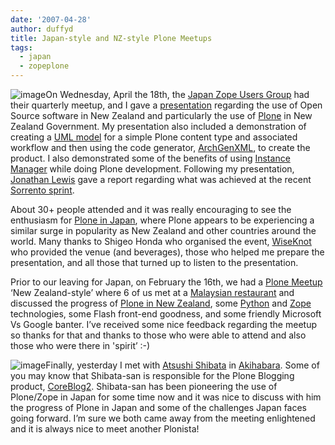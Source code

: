 ```yaml
---
date: '2007-04-28'
author: duffyd
title: Japan-style and NZ-style Plone Meetups
tags:
  - japan
  - zopeplone
---
```


![image](https://1drv.ms/i/s!AsJfVUEHse4xhAKF5JN-OuZPBVDl?embed=1&width=200&height=150)On Wednesday, April the 18th, the [Japan Zope Users Group](https://href.li/?http://zope.jp) had their quarterly meetup, and I gave a [presentation](https://href.li/?http://plone.org/events/community/japan-zope-user-group-meeting-zope-essentials-6) regarding the use of Open Source software in New Zealand and particularly the use of [Plone](https://href.li/?http://plone.org) in New Zealand Government. My presentation also included a demonstration of creating a [UML model](https://href.li/?http://argouml.tigris.org/) for a simple Plone content type and associated workflow and then using the code generator, [ArchGenXML](https://href.li/?http://plone.org/products/archgenxml), to create the product. I also demonstrated some of the benefits of using [Instance Manager](https://href.li/?http://plone.org/products/instance-manager) while doing Plone development. Following my presentation, [Jonathan Lewis](https://href.li/?http://www.lewis.soc.hit-u.ac.jp/) gave a report regarding what was achieved at the recent [Sorrento sprint](https://href.li/?http://plone.org/events/sprints/sorrento-sprint-2007/).

About 30+ people attended and it was really encouraging to see the enthusiasm for [Plone in Japan](https://href.li/?http://plone.jp), where Plone appears to be experiencing a similar surge in popularity as New Zealand and other countries around the world. Many thanks to Shigeo Honda who organised the event, [WiseKnot](https://href.li/?http://www.wiseknot.co.jp/) who provided the venue (and beverages), those who helped me prepare the presentation, and all those that turned up to listen to the presentation.

Prior to our leaving for Japan, on February the 16th, we had a [Plone Meetup](https://href.li/?http://plone.org/events/community/new-zealand-plone-user-group-meetup-in-auckland/) ‘New Zealand-style’ where 6 of us met at a [Malaysian restaurant](https://href.li/?http://www.viewauckland.co.nz/review_2996.html) and discussed the progress of [Plone in New Zealand](https://href.li/?http://www.nzzug.org), some [Python](https://href.li/?http://www.python.org) and [Zope](https://href.li/?http://www.zope.org) technologies, some Flash front-end goodness, and some friendly Microsoft Vs Google banter. I’ve received some nice feedback regarding the meetup so thanks for that and thanks to those who were able to attend and also those who were there in 'spirit’ :-)

![image](https://1drv.ms/i/s!AsJfVUEHse4xg3_JIJTrEqQDHjJ7?embed=1&width=200&height=150)Finally, yesterday I met with [Atsushi Shibata](https://href.li/?http://www.webcore.co.jp) in [Akihabara](https://href.li/?http://en.wikipedia.org/wiki/Akihabara). Some of you may know that Shibata-san is responsible for the Plone Blogging product, [CoreBlog2](https://href.li/?http://plone.org/products/coreblog2). Shibata-san has been pioneering the use of Plone/Zope in Japan for some time now and it was nice to discuss with him the progress of Plone in Japan and some of the challenges Japan faces going forward. I’m sure we both came away from the meeting enlightened and it is always nice to meet another Plonista!
